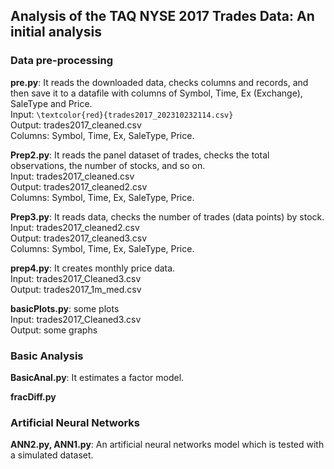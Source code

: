 ## Analysis of the TAQ NYSE 2017 Trades Data: An initial analysis

### Data pre-processing

**pre.py**: It reads the downloaded data, checks columns and records, and then save it to a datafile with columns of Symbol, Time, Ex (Exchange), SaleType and Price. <br>
Input: `\textcolor{red}{trades2017_202310232114.csv}` <br>
Output: trades2017_cleaned.csv <br>
Columns: Symbol, Time, Ex, SaleType, Price. <br>

**Prep2.py**: It reads the panel dataset of trades, checks the total observations, the number of stocks, and so on.  <br>
Input: trades2017_cleaned.csv <br>
Output: trades2017_cleaned2.csv <br>
Columns: Symbol, Time, Ex, SaleType, Price. <br>

**Prep3.py**: It reads data, checks the number of trades (data points) by stock. <br>
Input: trades2017_cleaned2.csv <br>
Output: trades2017_cleaned3.csv <br>
Columns: Symbol, Time, Ex, SaleType, Price. <br>

**prep4.py**: It creates monthly price data. <br>
Input: trades2017_Cleaned3.csv <br>
Output: trades2017_1m_med.csv <br>

**basicPlots.py**: some plots <br>
Input: trades2017_Cleaned3.csv <br>
Output: some graphs <br>

### Basic Analysis

**BasicAnal.py**: It estimates a factor model.

**fracDiff.py**

### Artificial Neural Networks

**ANN2.py, ANN1.py**: An artificial neural networks model which is tested with a simulated dataset.

